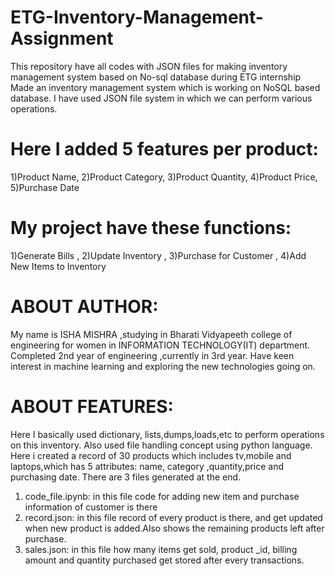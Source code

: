 # ETG-Inventory-Management-Assignment
This repository have all codes with JSON files for making inventory management system based on No-sql  database during ETG internship
Made an inventory management system which is working on NoSQL based database.
I have used JSON file system in which we can perform various operations.
# Here I added 5 features per product:
1)Product Name, 2)Product Category, 3)Product Quantity, 4)Product Price, 5)Purchase Date

# My project have these functions:
 1)Generate Bills , 2)Update Inventory , 3)Purchase for Customer , 4)Add New Items to Inventory

# ABOUT AUTHOR:
 My name is ISHA MISHRA ,studying in Bharati Vidyapeeth college of engineering for women 
 in INFORMATION TECHNOLOGY(IT) department. Completed 2nd year of engineering ,currently in 3rd year.
 Have keen interest in machine learning and exploring the new technologies going on.
 
# ABOUT FEATURES:
Here I basically used dictionary, lists,dumps,loads,etc to perform operations on this inventory. Also used file handling concept using python language.
Here i created a record of 30 products which includes tv,mobile and laptops,which has 5 attributes: name, category ,quantity,price and purchasing date.
There are 3 files generated at the end.
 1) code_file.ipynb: in this file code for adding new item and purchase information of customer is there
 2) record.json: in this file record of every product is there, and get updated when new product is added.Also shows the remaining products left after purchase.
 3) sales.json: in this file how many items get sold, product _id, billing amount and quantity purchased get stored after every transactions. 
